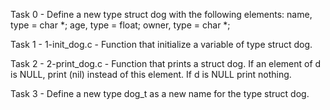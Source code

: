 Task 0 - Define a new type struct dog with the following elements: name,            type = char *; age, type = float; owner, type = char *;

Task 1 - 1-init_dog.c - Function that initialize a variable of type struct dog.

Task 2 - 2-print_dog.c - Function that prints a struct dog. If an element of d is NULL, print (nil) instead of this element. If d is NULL print nothing.

Task 3 - Define a new type dog_t as a new name for the type struct dog.
